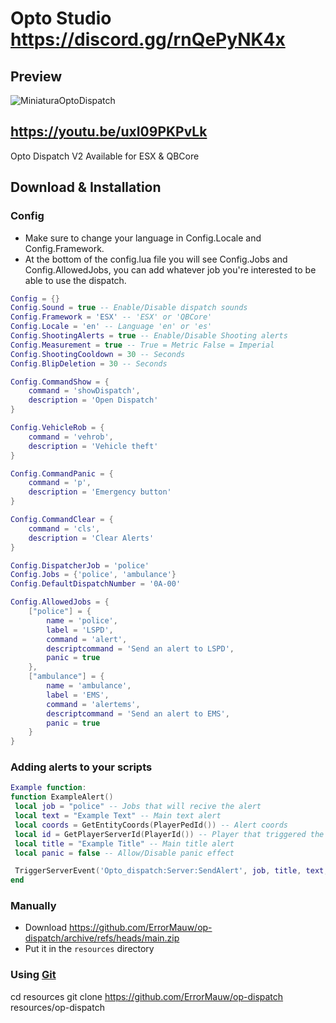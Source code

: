 # Opto Studio https://discord.gg/rnQePyNK4x

## Preview
![MiniaturaOptoDispatch](https://github.com/ErrorMauw/op-dispatch/assets/110748601/4957c493-97e6-475e-9360-85495e848454)
## https://youtu.be/uxI09PKPvLk

Opto Dispatch V2
Available for ESX & QBCore

## Download & Installation
### Config
- Make sure to change your language in Config.Locale and Config.Framework.
- At the bottom of the config.lua file you will see 
  Config.Jobs and Config.AllowedJobs, you can add whatever job you're interested to be able to use the dispatch.
  
```lua
Config = {}
Config.Sound = true -- Enable/Disable dispatch sounds
Config.Framework = 'ESX' -- 'ESX' or 'QBCore'
Config.Locale = 'en' -- Language 'en' or 'es'
Config.ShootingAlerts = true -- Enable/Disable Shooting alerts
Config.Measurement = true -- True = Metric False = Imperial
Config.ShootingCooldown = 30 -- Seconds
Config.BlipDeletion = 30 -- Seconds

Config.CommandShow = {
    command = 'showDispatch',
    description = 'Open Dispatch'
}

Config.VehicleRob = {
    command = 'vehrob',
    description = 'Vehicle theft'
}

Config.CommandPanic = {
    command = 'p',
    description = 'Emergency button'
}

Config.CommandClear = {
    command = 'cls',
    description = 'Clear Alerts'
}

Config.DispatcherJob = 'police'
Config.Jobs = {'police', 'ambulance'}
Config.DefaultDispatchNumber = '0A-00'

Config.AllowedJobs = {
    ["police"] = {
        name = 'police',
        label = 'LSPD',
        command = 'alert',
        descriptcommand = 'Send an alert to LSPD',
        panic = true
    },
    ["ambulance"] = {
        name = 'ambulance',
        label = 'EMS',
        command = 'alertems',
        descriptcommand = 'Send an alert to EMS',
        panic = true
    }
}
```
### Adding alerts to your scripts
```lua
Example function:
function ExampleAlert()
 local job = "police" -- Jobs that will recive the alert
 local text = "Example Text" -- Main text alert
 local coords = GetEntityCoords(PlayerPedId()) -- Alert coords
 local id = GetPlayerServerId(PlayerId()) -- Player that triggered the alert
 local title = "Example Title" -- Main title alert
 local panic = false -- Allow/Disable panic effect

 TriggerServerEvent('Opto_dispatch:Server:SendAlert', job, title, text, coords, panic, id)
end
```

### Manually
- Download https://github.com/ErrorMauw/op-dispatch/archive/refs/heads/main.zip
- Put it in the `resources` directory

### Using [Git](https://git-scm.com/downloads)

cd resources
git clone https://github.com/ErrorMauw/op-dispatch resources/op-dispatch
